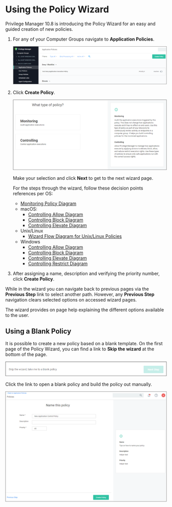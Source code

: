 [title]: # (Policy Wizard)
[tags]: # (create)
[priority]: # (11)
# Using the Policy Wizard

Privilege Manager 10.8 is introducing the Policy Wizard for an easy and guided creation of new policies.

1. For any of your Computer Groups navigate to __Application Policies__.

   ![app policies](../images/wizard/app-pol-1.png "Application Policies overview page")
1. Click __Create Policy__.

   ![wizard 1](../images/wizard/wiz-1.png "Policy Wizard first page")

   Make your selection and click __Next__ to get to the next wizard page.

   For the steps through the wizard, follow these decision points references per OS:

   * [Monitoring Policy Diagram](monitoring.md)
   * macOS:
     * [Controlling Allow Diagram](../../../macOS/wizard/controlling-allow-macOS.md)
     * [Controlling Block Diagram](../../../macOS/wizard/controlling-block-macOS.md)
     * [Controlling Elevate Diagram](../../../macOS/wizard/controlling-elevate-macOS.md)
   * Unix/Linux
     * [Wizard Flow Diagram for Unix/Linux Policies](../../../nix/examples/index.md)
   * Windows
     * [Controlling Allow Diagram](../../../windows/wizard/controlling-allow-win.md)
     * [Controlling Block Diagram](../../../windows/wizard/controlling-block-win.md)
     * [Controlling Elevate Diagram](../../../windows/wizard/controlling-elevate-win.md)
     * [Controlling Restrict Diagram](../../../windows/wizard/controlling-restrict-win.md)
1. After assigning a name, description and verifying the priority number, click __Create Policy__.

While in the wizard you can navigate back to previous pages via the __Previous Step__ link to select another path. However, any __Previous Step__ navigation clears selected options on accessed wizard pages.

The wizard provides on page help explaining the different options available to the user.

## Using a Blank Policy

It is possible to create a new policy based on a blank template. On the first page of the Policy Wizard, you can find a link to __Skip the wizard__ at the bottom of the page.

![skip](../images/wizard/skip-wiz.png "Skip the wizard link")

Click the link to open a blank policy and build the policy out manually.

![blank](../images/wizard/blank.png "Blank policy page")
